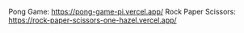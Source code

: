 
Pong Game: https://pong-game-pi.vercel.app/
Rock Paper Scissors: https://rock-paper-scissors-one-hazel.vercel.app/
